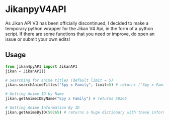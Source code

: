 # JikanpyV4API
As Jikan API V3 has been officially discontinued, I decided to make a temporary python wrapper for the Jikan V4 Api, in the form of a python script. If there are some functions that you need or improve, do open an issue or submit your own edits!


## Usage

```py
from jikan4pyAPI import JikanAPI
jikan = JikanAPI()

# Searching for anime titles (default limit = 5)
jikan.searchAnimeTitles("Spy x Family", limit=5) # returns ['Spy x Family', 'Spy x Family Part 2', 'Spy X Family 2 Promo', 'X', 'Family']

# Getting Anime ID by Name
jikan.getAnimeIDByName("Spy x Family") # returns 50265

# Getting Anime Information By ID
jikan.getAnimeByID(50265) # returns a huge dictionary with these information about the anime in the node "data": ['mal_id', 'url', 'images', 'trailer', 'approved', 'titles', 'title', 'title_english', 'title_japanese', 'title_synonyms', 'type', 'source', 'episodes', 'status', 'airing', 'aired', 'duration', 'rating', 'score', 'scored_by', 'rank', 'popularity', 'members', 'favorites', 'synopsis', 'background', 'season', 'year', 'broadcast', 'producers', 'licensors', 'studios', 'genres', 'explicit_genres', 'themes', 'demographics']
```
